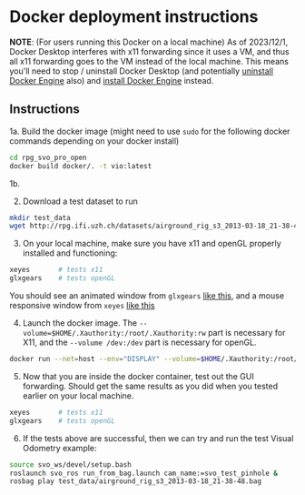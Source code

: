 # Docker deployment instructions

**NOTE**: (For users running this Docker on a local machine) As of 2023/12/1, Docker Desktop interferes with x11 forwarding since it uses a VM, and thus all x11 forwarding goes to the VM instead of the local machine. This means you'll need to stop / uninstall Docker Desktop (and potentially [uninstall Docker Engine](https://docs.docker.com/engine/install/ubuntu/#uninstall-docker-engine) also) and [install Docker Engine](https://docs.docker.com/engine/install/ubuntu/) instead.

## Instructions

1a. Build the docker image (might need to use `sudo` for the following docker commands depending on your docker install)
```sh
cd rpg_svo_pro_open
docker build docker/. -t vio:latest
```

1b. 

2. Download a test dataset to run
```sh
mkdir test_data
wget http://rpg.ifi.uzh.ch/datasets/airground_rig_s3_2013-03-18_21-38-48.bag -P test_data/
```

3. On your local machine, make sure you have x11 and openGL properly installed and functioning:
```sh
xeyes       # tests x11
glxgears    # tests openGL
```
You should see an animated window from `glxgears` [like this](http://www.subdude-site.com/WebPages_Local/RefInfo/Computer/Linux/LinuxPerformance/3Dperformance/decopics/glxgears_screenshot_306x326.jpg), and a mouse responsive window from `xeyes` [like this](https://blog.dhampir.no/wp-content/uploads/2012/02/xeyes.png)

4. Launch the docker image. The `--volume=$HOME/.Xauthority:/root/.Xauthority:rw` part is necessary for X11, and the `--volume /dev:/dev` part is necessary for openGL. 
```sh
docker run --net=host --env="DISPLAY" --volume=$HOME/.Xauthority:/root/.Xauthority:rw --volume /dev:/dev --volume $PWD/test_data:/test_data -it vio:latest
```

5. Now that you are inside the docker container, test out the GUI forwarding. Should get the same results as you did when you tested earlier on your local machine.
```sh
xeyes       # tests x11
glxgears    # tests openGL
```

6. If the tests above are successful, then we can try and run the test Visual Odometry example:
```sh
source svo_ws/devel/setup.bash
roslaunch svo_ros run_from_bag.launch cam_name:=svo_test_pinhole &
rosbag play test_data/airground_rig_s3_2013-03-18_21-38-48.bag
```
